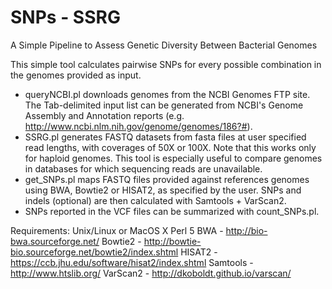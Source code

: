 # SNPs - SSRG
A Simple Pipeline to Assess Genetic Diversity Between Bacterial Genomes

This simple tool calculates pairwise SNPs for every possible combination in the genomes provided as input.

- queryNCBI.pl downloads genomes from the NCBI Genomes FTP site. The Tab-delimited input list can be generated from NCBI's Genome Assembly and Annotation reports (e.g. http://www.ncbi.nlm.nih.gov/genome/genomes/186?#).
-	SSRG.pl generates FASTQ datasets from fasta files at user specified read lengths, with coverages of 50X or 100X. Note that this works only for haploid genomes. This tool is especially useful to compare genomes in databases for which sequencing reads are unavailable.
-	get_SNPs.pl maps FASTQ files provided against references genomes using BWA, Bowtie2 or HISAT2, as specified by the user. SNPs and indels (optional) are then calculated with Samtools + VarScan2.
-	SNPs reported in the VCF files can be summarized with count_SNPs.pl.

Requirements:
Unix/Linux or MacOS X
Perl 5
BWA - http://bio-bwa.sourceforge.net/
Bowtie2 - http://bowtie-bio.sourceforge.net/bowtie2/index.shtml
HISAT2 - https://ccb.jhu.edu/software/hisat2/index.shtml
Samtools - http://www.htslib.org/
VarScan2 - http://dkoboldt.github.io/varscan/
